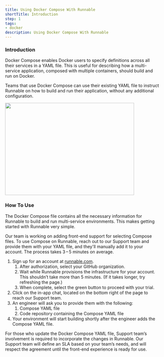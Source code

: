 ```yaml
---
title: Using Docker Compose With Runnable
shortTitle: Introduction
step: 1
tags:
- docker
description: Using Docker Compose With Runnable
---
```


### Introduction

Docker Compose enables Docker users to specify definitions across all their services in a YAML file. This is useful for describing how a multi-service application, composed with multiple containers, should build and run on Docker.

Teams that use Docker Compose can use their existing YAML file to instruct Runnable on how to build and run their application, without any additional configuration.

<img src="{{ site.baseurl }}/images/compose.svg" width="420" height="300">

### How To Use

The Docker Compose file contains all the necessary information for Runnable to build and run multi-service environments. This makes getting started with Runnable very simple.

Our team is working on adding front-end support for selecting Compose files. To use Compose on Runnable, reach out to our Support team and provide them with your YAML file, and they'll manually add it to your account. The process takes 3 – 5 minutes on average.

1. Sign up for an account at [runnable.com](https://runnable.com/signup).
    1. After authorization, select your GitHub organization.
    2. Wait while Runnable provisions the infrastructure for your account. This shouldn’t take more than 5 minutes. (If it takes longer, try refreshing the page.)
    3. When complete, select the green button to proceed with your trial.
2. Click on the in-app chat, located on the bottom right of the page to reach our Support team.
3. An engineer will ask you to provide them with the following:
    1. Compose YAML file
    2. Code repository containing the Compose YAML file
4. Your environment will start building shortly after the engineer adds the Compose YAML file.

For those who update the Docker Compose YAML file, Support team’s involvement is required to incorporate the changes in Runnable. Our Support team will define an SLA based on your team’s needs, and will respect the agreement until the front-end experience is ready for use.
